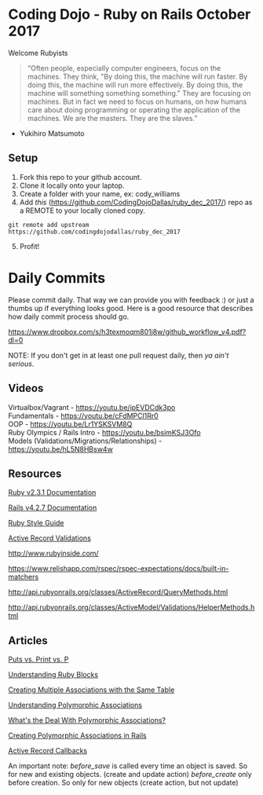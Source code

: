 # Coding Dojo - Ruby on Rails October 2017

Welcome Rubyists 

> “Often people, especially computer engineers, focus on the machines. They think, "By doing this, the machine will run faster. By doing this, the machine will run more effectively. By doing this, the machine will something something something." They are focusing on machines. But in fact we need to focus on humans, on how humans care about doing programming or operating the application of the machines. We are the masters. They are the slaves.”
- Yukihiro Matsumoto


## Setup
 1. Fork this repo to your github account.
 2. Clone it locally onto your laptop.
 3. Create a folder with your name, ex: cody_williams
 4. Add *this* (https://github.com/CodingDojoDallas/ruby_dec_2017/) repo as a REMOTE to your locally cloned copy.
```
git remote add upstream https://github.com/codingdojodallas/ruby_dec_2017
```
 5. Profit!
# Daily Commits

Please commit daily. That way we can provide you with feedback :) or just a thumbs up if everything looks good. Here is a good resource that describes how daily commit process should go.

https://www.dropbox.com/s/h3texmoqm801j8w/github_workflow_v4.pdf?dl=0

NOTE: If you don't get in at least one pull request daily, then *_ya ain't serious_*.

## Videos
Virtualbox/Vagrant - https://youtu.be/ipEVDCdk3po <br>
Fundamentals - https://youtu.be/cFdMPCl1Rr0 <br>
OOP - https://youtu.be/Lr1YSKSVM8Q <br>
Ruby Olympics / Rails Intro - https://youtu.be/bsimKSJ3Ofo <br>
Models (Validations/Migrations/Relationships) - https://youtu.be/hL5N8HBsw4w <br>

## Resources

[Ruby v2.3.1 Documentation](http://ruby-doc.org/core-2.3.1/ "Ruby v2.3.1 Documentation") <br>

[Rails v4.2.7 Documentation](http://guides.rubyonrails.org/v4.2/ "Rails v4.2.7 Documentation") <br>

[Ruby Style Guide](https://github.com/bbatsov/ruby-style-guide "Ruby Style Guide") <br>

[Active Record Validations](http://guides.rubyonrails.org/active_record_validations.html "Active Record Validations") <br>

http://www.rubyinside.com/

https://www.relishapp.com/rspec/rspec-expectations/docs/built-in-matchers

http://api.rubyonrails.org/classes/ActiveRecord/QueryMethods.html

http://api.rubyonrails.org/classes/ActiveModel/Validations/HelperMethods.html

## Articles

[Puts vs. Print vs. P](https://gist.github.com/MilanGrubnic70/11092705 "Puts vs. Print vs. P") <br>

[Understanding Ruby Blocks](http://mixandgo.com/blog/mastering-ruby-blocks-in-less-than-5-minutes "Understanding Ruby Blocks") <br>

[Creating Multiple Associations with the Same Table](http://www.spacevatican.org/2008/5/6/creating-multiple-associations-with-the-same-table/ "Creating Multiple Associations with the Same Table") <br>

[Understanding Polymorphic Associations](https://launchschool.com/blog/understanding-polymorphic-associations-in-rails "Understanding Polymorphic Associations") <br>

[What's the Deal With Polymorphic Associations?](https://robots.thoughtbot.com/whats-the-deal-with-rails-polymorphic-associations "What's the Deal With Polymorphic Associations?") <br>

[Creating Polymorphic Associations in Rails](http://culttt.com/2016/01/13/creating-polymorphic-relationships-in-ruby-on-rails/ "Creating Polymorphic Associations in Rails") <br>

[Active Record Callbacks](http://guides.rubyonrails.org/active_record_callbacks.html#available-callbacks "Active Record Callbacks") <br>

An important note:
*before_save* is called every time an object is saved. So for new and existing objects. (create and update action)
*before_create* only before creation. So only for new objects (create action, but not update)
